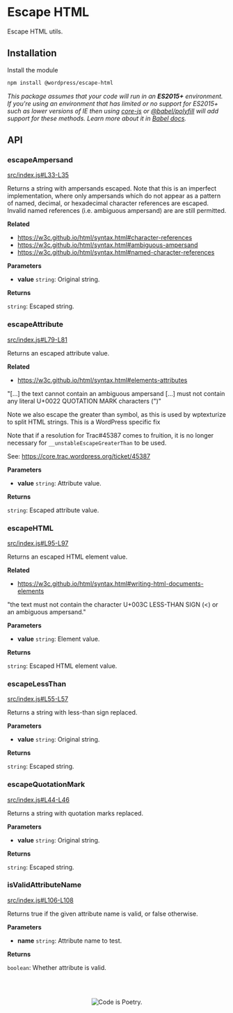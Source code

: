 # Escape HTML

Escape HTML utils.

## Installation

Install the module

```bash
npm install @wordpress/escape-html
```

_This package assumes that your code will run in an **ES2015+** environment. If you're using an environment that has limited or no support for ES2015+ such as lower versions of IE then using [core-js](https://github.com/zloirock/core-js) or [@babel/polyfill](https://babeljs.io/docs/en/next/babel-polyfill) will add support for these methods. Learn more about it in [Babel docs](https://babeljs.io/docs/en/next/caveats)._

## API

<!-- START TOKEN(Autogenerated API docs) -->

### escapeAmpersand

[src/index.js#L33-L35](src/index.js#L33-L35)

Returns a string with ampersands escaped. Note that this is an imperfect
implementation, where only ampersands which do not appear as a pattern of
named, decimal, or hexadecimal character references are escaped. Invalid
named references (i.e. ambiguous ampersand) are are still permitted.

**Related**

-   <https://w3c.github.io/html/syntax.html#character-references>
-   <https://w3c.github.io/html/syntax.html#ambiguous-ampersand>
-   <https://w3c.github.io/html/syntax.html#named-character-references>

**Parameters**

-   **value** `string`: Original string.

**Returns**

`string`: Escaped string.

### escapeAttribute

[src/index.js#L79-L81](src/index.js#L79-L81)

Returns an escaped attribute value.

**Related**

-   <https://w3c.github.io/html/syntax.html#elements-attributes>

"[...] the text cannot contain an ambiguous ampersand [...] must not contain
any literal U+0022 QUOTATION MARK characters (")"

Note we also escape the greater than symbol, as this is used by wptexturize to
split HTML strings. This is a WordPress specific fix

Note that if a resolution for Trac#45387 comes to fruition, it is no longer
necessary for `__unstableEscapeGreaterThan` to be used.

See: <https://core.trac.wordpress.org/ticket/45387>

**Parameters**

-   **value** `string`: Attribute value.

**Returns**

`string`: Escaped attribute value.

### escapeHTML

[src/index.js#L95-L97](src/index.js#L95-L97)

Returns an escaped HTML element value.

**Related**

-   <https://w3c.github.io/html/syntax.html#writing-html-documents-elements>

"the text must not contain the character U+003C LESS-THAN SIGN (\<) or an
ambiguous ampersand."

**Parameters**

-   **value** `string`: Element value.

**Returns**

`string`: Escaped HTML element value.

### escapeLessThan

[src/index.js#L55-L57](src/index.js#L55-L57)

Returns a string with less-than sign replaced.

**Parameters**

-   **value** `string`: Original string.

**Returns**

`string`: Escaped string.

### escapeQuotationMark

[src/index.js#L44-L46](src/index.js#L44-L46)

Returns a string with quotation marks replaced.

**Parameters**

-   **value** `string`: Original string.

**Returns**

`string`: Escaped string.

### isValidAttributeName

[src/index.js#L106-L108](src/index.js#L106-L108)

Returns true if the given attribute name is valid, or false otherwise.

**Parameters**

-   **name** `string`: Attribute name to test.

**Returns**

`boolean`: Whether attribute is valid.


<!-- END TOKEN(Autogenerated API docs) -->

<br/><br/><p align="center"><img src="https://s.w.org/style/images/codeispoetry.png?1" alt="Code is Poetry." /></p>
